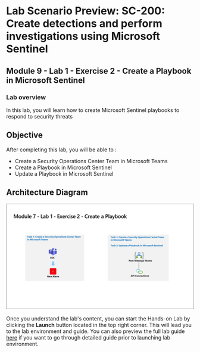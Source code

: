 # Lab Scenario Preview: SC-200: Create detections and perform investigations using Microsoft Sentinel

## Module 9 - Lab 1 - Exercise 2 - Create a Playbook in Microsoft Sentinel

### Lab overview

In this lab, you will  learn  how to create Microsoft Sentinel playbooks to respond to security threats

## Objective
  
After completing this lab, you will be able to :

- Create a Security Operations Center Team in Microsoft Teams
- Create a Playbook in Microsoft Sentinel
- Update a Playbook in Microsoft Sentinel
  
## Architecture Diagram

![](media/SC200-Lab_Diagrams_Mod7_L1_Ex2.png)

Once you understand the lab's content, you can start the Hands-on Lab by clicking the **Launch** button located in the top right corner. This will lead you to the lab environment and guide. You can also preview the full lab guide [here](https://experience.cloudlabs.ai/#/labguidepreview/4b9b75e4-2805-4c4f-9b90-408c75761b79) if you want to go through detailed guide prior to launching lab environment.
